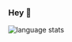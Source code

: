 ### Hey 👋

![language stats](https://github-readme-stats.vercel.app/api/top-langs/?username=panda-sheep&layout=compact&langs_count=8&hide=vim&theme=dark)
